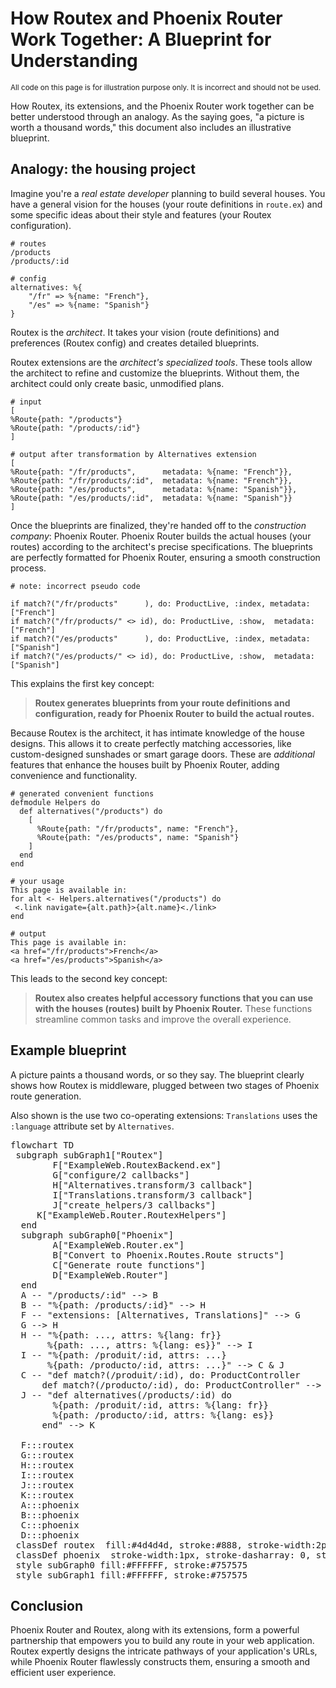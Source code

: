 # How Routex and Phoenix Router Work Together: A Blueprint for Understanding

<small>
 All code on this page is for illustration purpose only. It is incorrect and
 should not be used.
</small>

How Routex, its extensions, and the Phoenix Router work together can be better
understood through an analogy. As the saying goes, "a picture is worth a
thousand words," this document also includes an illustrative blueprint.


## Analogy: the housing project

Imagine you're a *real estate developer* planning to build several houses. You
have a general vision for the houses (your route definitions in `route.ex`) and
some specific ideas about their style and features (your Routex configuration).

```
# routes
/products
/products/:id

# config
alternatives: %{
    "/fr" => %{name: "French"},
    "/es" => %{name: "Spanish"}
}
```

Routex is the *architect*. It takes your vision (route definitions) and
preferences (Routex config) and creates detailed blueprints.

Routex extensions are the *architect's specialized tools*. These tools allow the
architect to refine and customize the blueprints. Without them, the architect
could only create basic, unmodified plans.

```
# input
[
%Route{path: "/products"}
%Route{path: "/products/:id"}
]

# output after transformation by Alternatives extension
[
%Route{path: "/fr/products",      metadata: %{name: "French"}},
%Route{path: "/fr/products/:id",  metadata: %{name: "French"}},
%Route{path: "/es/products",      metadata: %{name: "Spanish"}},
%Route{path: "/es/products/:id",  metadata: %{name: "Spanish"}}
]
```

Once the blueprints are finalized, they're handed off to the *construction
company*: Phoenix Router. Phoenix Router builds the actual houses (your routes)
according to the architect's precise specifications. The blueprints are
perfectly formatted for Phoenix Router, ensuring a smooth construction process.

```
# note: incorrect pseudo code

if match?("/fr/products"      ), do: ProductLive, :index, metadata: ["French"]
if match?("/fr/products/" <> id), do: ProductLive, :show,  metadata: ["French"]
if match?("/es/products"      ), do: ProductLive, :index, metadata: ["Spanish"]
if match?("/es/products/" <> id), do: ProductLive, :show,  metadata: ["Spanish"]
```

This explains the first key concept:

> **Routex generates blueprints from your route definitions and configuration,
> ready for Phoenix Router to build the actual routes.**

Because Routex is the architect, it has intimate knowledge of the house designs.
This allows it to create perfectly matching accessories, like custom-designed
sunshades or smart garage doors. These are *additional* features that enhance
the houses built by Phoenix Router, adding convenience and functionality.

```
# generated convenient functions
defmodule Helpers do
  def alternatives("/products") do
    [
      %Route{path: "/fr/products", name: "French"},
      %Route{path: "/es/products", name: "Spanish"}
    ]
  end
end

# your usage
This page is available in:
for alt <- Helpers.alternatives("/products") do
 <.link navigate={alt.path}>{alt.name}<./link>
end

# output
This page is available in:
<a href="/fr/products">French</a>
<a href="/es/products">Spanish</a>
```

This leads to the second key concept:

> **Routex also creates helpful accessory functions that you can use with the
> houses (routes) built by Phoenix Router.** These functions streamline common
> tasks and improve the overall experience.


## Example blueprint

A picture paints a thousand words, or so they say. The blueprint clearly shows
how Routex is middleware, plugged between two stages of Phoenix route generation.

Also shown is the use two co-operating extensions: `Translations` uses the
`:language` attribute set by `Alternatives`.

<pre class="mermaid">
flowchart TD
 subgraph subGraph1["Routex"]
        F["ExampleWeb.RoutexBackend.ex"]
        G["configure/2 callbacks"]
        H["Alternatives.transform/3 callback"]
        I["Translations.transform/3 callback"]
        J["create_helpers/3 callbacks"]
     K["ExampleWeb.Router.RoutexHelpers"]
  end
  subgraph subGraph0["Phoenix"]
        A["ExampleWeb.Router.ex"]
        B["Convert to Phoenix.Routes.Route structs"]
        C["Generate route functions"]
        D["ExampleWeb.Router"]
  end
  A -- "/products/:id" --> B
  B -- "%{path: /products/:id}" --> H
  F -- "extensions: [Alternatives, Translations]" --> G
  G --> H
  H -- "%{path: ..., attrs: %{lang: fr}}
       %{path: ..., attrs: %{lang: es}}" --> I
  I -- "%{path: /produit/:id, attrs: ...}
       %{path: /producto/:id, attrs: ...}" --> C & J
  C -- "def match?(/produit/:id), do: ProductController
      def match?(/producto/:id), do: ProductController" --> D
  J -- "def alternatives(/products/:id) do
        %{path: /produit/:id, attrs: %{lang: fr}}
        %{path: /producto/:id, attrs: %{lang: es}}
      end" --> K

  F:::routex
  G:::routex
  H:::routex
  I:::routex
  J:::routex
  K:::routex
  A:::phoenix
  B:::phoenix
  C:::phoenix
  D:::phoenix
 classDef routex  fill:#4d4d4d, stroke:#888, stroke-width:2px, color:#ffffff
 classDef phoenix  stroke-width:1px, stroke-dasharray: 0, stroke:#616161, fill:#FF6D00, color:#424242
 style subGraph0 fill:#FFFFFF, stroke:#757575
 style subGraph1 fill:#FFFFFF, stroke:#757575
</pre>


## Conclusion
Phoenix Router and Routex, along with its extensions, form a powerful
partnership that empowers you to build any route in your web application. Routex
expertly designs the intricate pathways of your application's URLs, while
Phoenix Router flawlessly constructs them, ensuring a smooth and efficient user
experience.
